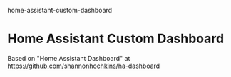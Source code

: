 home-assistant-custom-dashboard
# Home Assistant Custom Dashboard

Based on "Home Assistant Dashboard" at https://github.com/shannonhochkins/ha-dashboard

